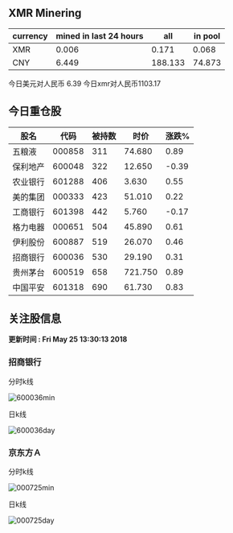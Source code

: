 ## XMR Minering

|currency|mined in last 24 hours|all|in pool|
|---|---|---|---|
|XMR|0.006|0.171|0.068|
|CNY|6.449|188.133|74.873|

今日美元对人民币 6.39	今日xmr对人民币1103.17


## 今日重仓股 

|股名|代码|被持数|时价|涨跌%|
|---|---|---|---|---|
|五粮液|000858|311|74.680|0.89|
|保利地产|600048|322|12.650|-0.39|
|农业银行|601288|406|3.630|0.55|
|美的集团|000333|423|51.010|0.22|
|工商银行|601398|442|5.760|-0.17|
|格力电器|000651|504|45.890|0.61|
|伊利股份|600887|519|26.070|0.46|
|招商银行|600036|530|29.190|0.31|
|贵州茅台|600519|658|721.750|0.89|
|中国平安|601318|690|61.730|0.83|

## 关注股信息
**更新时间 : Fri May 25 13:30:13 2018**
### 招商银行 
分时k线

![600036min](http://image.sinajs.cn/newchart/min/n/sh600036.gif)

日k线

![600036day](http://image.sinajs.cn/newchart/daily/n/sh600036.gif)

### 京东方Ａ 
分时k线

![000725min](http://image.sinajs.cn/newchart/min/n/sz000725.gif)

日k线

![000725day](http://image.sinajs.cn/newchart/daily/n/sz000725.gif)
